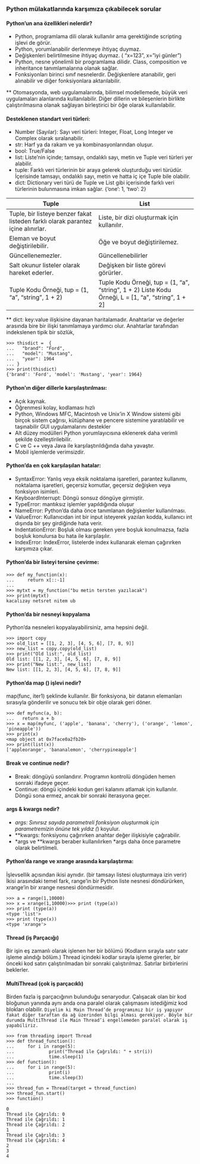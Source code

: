 ### Python mülakatlarında karşımıza çıkabilecek sorular

#### Python’un ana özellikleri nelerdir?
- Python, programlama dili olarak kullanılır ama gerektiğinde scripting işlevi de görür.
- Python, yorumlanabilir derlenmeye ihtiyaç duymaz.
- Değişkenleri belirtilmesine ihtiyaç duymaz. ( “x=123”, x=”iyi günler”)
- Python, nesne yönelimli bir programlama dilidir. Class, composition ve inheritance tanımlamalarına olanak sağlar.
- Fonksiyonları birinci sınıf nesnelerdir. Değişkenlere atanabilir, geri alınabilir ve diğer fonksiyonlara aktarılabilir.

** Otomasyonda, web uygulamalarında, bilimsel modellemede, büyük veri uygulamaları alanlarında kullanılabilir. Diğer dillerin ve bileşenlerin birlikte çalıştırılmasına olanak sağlayan birleştirici bir öğe olarak kullanılabilir.

#### Desteklenen standart veri türleri:
- Number (Sayılar): Sayı veri türleri: Integer, Float, Long Integer ve Complex olarak sıralanabilir.
- str: Harf ya da rakam ve ya kombinasyonlarından oluşur.
- bool: True/False 
- list: Liste’nin içinde; tamsayı, ondalıklı sayı, metin ve Tuple veri türleri yer alabilir.
- tuple: Farklı veri türlerinin bir araya gelerek oluşturduğu veri türüdür. İçerisinde tamsayı, ondalıklı sayı, metin ve hatta iç içe Tuple bile olabilir.
- dict: Dictionary veri türü de Tuple ve List gibi içerisinde farklı veri türlerinin bulunmasına imkan sağlar. {‘one’: 1, ‘two’: 2}

| Tuple | List | 
| ------------- | ------------- |
| Tuple, bir listeye benzer fakat listeden farklı olarak parantez içine alınırlar. | Liste, bir dizi oluşturmak için kullanılır. |
| Eleman ve boyut değiştirilebilir. | Öğe ve boyut değiştirilemez. |
| Güncellenemezler. | Güncellenebilirler |
| Salt okunur listeler olarak hareket ederler. | Değişken bir liste görevi görürler. |
| Tuple Kodu Örneği, tup = (1, “a”, “string”, 1 + 2) | Tuple Kodu Örneği, tup = (1, “a”, “string”, 1 + 2)	Liste Kodu Örneği, L = [1, “a”, “string”, 1 + 2]|

** dict: key:value ilişkisine dayanan haritalamadır. Anahtarlar ve değerler arasında bire bir ilişki tanımlamaya yardımcı olur. Anahtarlar tarafından indekslenen tipik bir sözlük, 
```
>>> thisdict =  {
...   "brand": "Ford",
...   "model": "Mustang",
...   "year": 1964
... }
>>> print(thisdict)
{'brand': 'Ford', 'model': 'Mustang', 'year': 1964}
```
#### Python'ın diğer dillerle karşılaştırılması:
- Açık kaynak.
- Öğrenmesi kolay, kodlaması hızlı
- Python, Windows MFC, Macintosh ve Unix’in X Window sistemi gibi birçok sistem çağrısı, kütüphane ve pencere sistemine yaratılabilir ve taşınabilir GUI uygulamalarını destekler
- Alt düzey modülleri Python yorumlayıcısına eklenerek daha verimli şekilde özelleştirilebilir.
- C ve C ++ veya Java ile karşılaştırıldığında daha yavaştır.
- Mobil işlemlerde verimsizdir.

#### Python’da en çok karşılaşılan hatalar:
- SyntaxError: Yanlış veya eksik noktalama işaretleri, parantez kullanımı, noktalama işaretleri, geçersiz komutlar, geçersiz değişken veya fonksiyon isimleri.
- KeyboardInterrupt: Döngü sonsuz döngüye girmiştir.
- TypeError: mantıksız işlemler yapıldığında oluşur
- NameError: Python’da daha önce tanımlanan değişkenler kullanılması.
- ValueError: Kullanıcıdan int bir input isteyerek yazılan kodda, kullanıcı int dışında bir şey girdiğinde hata verir.
- IndentationError: Boşluk olması gereken yere boşluk konulmazsa, fazla boşluk konulursa bu hata ile karşılaşılır.
- IndexError: IndexError, listelerde index kullanarak eleman çağırırken karşımıza çıkar.

#### Python’da bir listeyi tersine çevirme:
```code
>>> def my_function(x):
...     return x[::-1]
... 
>>> mytxt = my_function("bu metin tersten yazılacak")
>>> print(mytxt)
kacalızay netsret nitem ub
```

#### Python’da bir nesneyi kopyalama
Python’da nesneleri kopyalayabilirsiniz, ama hepsini değil.
```code
>>> import copy
>>> old_list = [[1, 2, 3], [4, 5, 6], [7, 8, 9]]
>>> new_list = copy.copy(old_list)
>>> print("Old list:", old_list)
Old list: [[1, 2, 3], [4, 5, 6], [7, 8, 9]]
>>> print("New list:", new_list)
New list: [[1, 2, 3], [4, 5, 6], [7, 8, 9]]
```
#### Python’da map () işlevi nedir?
map(func, iter1) şeklinde kullanılır. Bir fonksiyona, bir datanın elemanları sırasıyla gönderilir ve sonucu tek bir obje olarak geri döner.
```
>>> def myfunc(a, b):
...   return a + b
>>> x = map(myfunc, ('apple', 'banana', 'cherry'), ('orange', 'lemon', 'pineapple'))
>>> print(x)
<map object at 0x7face0a2fb20>
>>> print(list(x))
['appleorange', 'bananalemon', 'cherrypineapple']
```

#### Break ve continue nedir?
- Break: döngüyü sonlandırır. Programın kontrolü döngüden hemen sonraki ifadeye geçer.
- Continue: döngü içindeki kodun geri kalanını atlamak için kullanılır. Döngü sona ermez, ancak bir sonraki iterasyona geçer.

#### args & kwargs nedir?
- *args: Sınırsız sayıda parametreli fonksiyon oluşturmak için parametremizin önüne tek yıldız (*) koyulur.
- **kwargs: fonksiyonu çağırırken anahtar değer ilişkisiyle çağırabilir.
- *args ve **kwargs beraber kullanılırken *args daha önce parametre olarak belirtilmeli.

#### Python’da range ve xrange arasında karşılaştırma:
İşlevsellik açısından ikisi aynıdır. (bir tamsayı listesi oluşturmaya izin verir) İkisi arasındaki temel fark, range’in bir Python liste nesnesi döndürürken, xrange’in bir xrange nesnesi döndürmesidir.
```
>>> a = range(1,10000)
>>> x = xrange(1,10000)>>> print (type(a))
>>> print (type(a))
<type 'list'>
>>> print (type(x))
<type 'xrange'>
```
#### Thread (iş Parçacığı)
Bir işin eş zamanlı olarak işlenen her bir bölümü (Kodların sırayla satır satır işleme alındığı bölüm.)
Thread içindeki kodlar sırayla işleme girerler, bir önceki kod satırı çalıştırılmadan bir sonraki çalıştırılmaz. Satırlar birbirlerini beklerler.

#### MultiThread (çok iş parçacıklı)
Birden fazla iş parçacığının bulunduğu senaryodur. Çalışacak olan bir kod bloğunun yanında aynı anda ona paralel olarak çalışmasını istediğimiz kod blokları olabilir.
`Diyelim ki Main Thread’de programımız bir iş yapıyor fakat diğer taraftan da ağ üzerinden bilgi alması gerekiyor. Böyle bir durumda MultiThread ile Main Thread’i engellemeden paralel olarak iş yapabiliriz.`
```
>>> from threading import Thread
>>> def thread_function():
...     for i in range(5):
...             print("Thread ile Çağrıldı: " + str(i))
...             time.sleep(1)
>>> def function():
...     for i in range(5):
...             print(i)
...             time.sleep(3)
... 
>>> thread_fun = Thread(target = thread_function)
>>> thread_fun.start()
>>> function()

0 
Thread ile Çağrıldı: 0 
Thread ile Çağrıldı: 1 
Thread ile Çağrıldı: 2 
1 
Thread ile Çağrıldı: 3 
Thread ile Çağrıldı: 4
2 
3 
4
```
